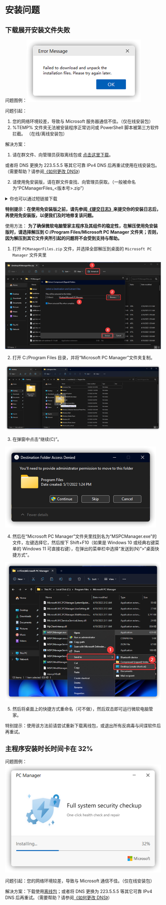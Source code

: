 # 安装问题

## 下载展开安装文件失败

问题图例：![](../assets/problem-solving/while-installing/download-error/download-and-unpack-error.png)

问题引起：

1. 您的网络环境较差，导致与 Microsoft 服务器通信不佳。（仅在线安装包）
2. %TEMP% 文件夹无法被安装程序正常访问或 PowerShell 脚本被第三方软件拦截。	（在线/离线安装包）

解决方案：
1. 请在群文件、向管理员获取离线包或 [点击这里下载](https://aka.ms/PCManagerOFL30101)。

或者将 DNS 更换为 223.5.5.5 等其它可靠 IPv4 DNS 后再重试使用在线安装包。（需要帮助？请参阅[《如何更改 DNS》](../appendix/change-DNS)）

2. 请使用免安装版，请在群文件查找、向管理员获取。（一般被命名为“PCManagerFiles_<版本号>.zip”）

<details>

<summary>你也可以通过短链接下载</summary>

```URL
https://aka.ms/WMOnlineZip10000_<版本号>
```

版本号请在[《公开最新版本号及查询方式》](../appendix/check-version)中找到全称版本号。

例如版本号为 3.0.0.2，则链接如下：

```URL
https://aka.ms/WMOnlineZip10000_3.0.0.2
```

</details>

**特别提示：在使用免安装版之前，请先参阅[《提交日志》](../appendix/feedback-bugs)来提交你的安装日志后，再使用免安装版，以便我们及时地修复该问题。**

使用方法：
**为了确保微软电脑管家主程序及其组件的稳定性，在解压使用免安装版时，请选择解压到 C:/Program Files/Microsoft PC Manager 文件夹；否则，因为解压到其它文件夹所引起的问题将不会受到支持与帮助。**

1. 打开 `PCManagerFiles.zip` 文件，并选择全部解压到桌面的 `Microsoft PC Manager` 文件夹里

![](../assets/problem-solving/while-installing/download-error/exact-files.png)

2. 打开 C:/Program Files 目录，并将“Microsoft PC Manager”文件夹复制。

![](../assets/problem-solving/while-installing/download-error/moving-folders.png)

3. 在弹窗中点击“继续(C)”。

![](../assets/problem-solving/while-installing/download-error/continue-moving.png)

4. 然后在“Microsoft PC Manager”文件夹里找到名为“MSPCManager.exe”的文件，左键选择它，然后按下 Shift+F10（如果是 Windows 10 或经典右键菜单的 Windows 11 可直接右键），在弹出的菜单栏中选择“发送到(N)”>“桌面快捷方式”。

![](../assets/problem-solving/while-installing/download-error/create-shortcut.png)

5. 然后将桌面上的快捷方式重命名（可不做），然后双击即可运行微软电脑管家。

特别提示：使用该方法前请尝试重新下载离线包，或退出所有反病毒与间谍软件后再重试。

## 主程序安装时长时间卡在 32%
问题图例：![](../assets/problem-solving/while-installing/32-percent.png)

问题引起：您的网络环境较差，导致与 Microsoft 通信不佳。（仅在线安装包）

解决方案：下载使用[离线包](https://aka.ms/PCManagerOFL30101)；或者将 DNS 更换为 223.5.5.5 等其它可靠 IPv4 DNS 后再重试。（需要帮助？请参阅[《如何更改 DNS》](../appendix/change-DNS)）